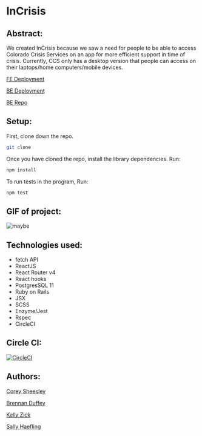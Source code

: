 # InCrisis

## Abstract:

We created InCrisis because we saw a need for people to be able to access Colorado Crisis Services on an app for more efficient support in time of crisis. Currently, CCS only has a desktop version that people can access on their laptops/home computers/mobile devices.

[FE Deployment](https://incrisis.herokuapp.com/)

[BE Deployment](https://cohelp-backend.herokuapp.com)

[BE Repo](https://github.com/CSheesley/ccs_cross_poll_backend)


## Setup:

First, clone down the repo.

```bash
git clone 
```

Once you have cloned the repo, install the library dependencies. Run:

```bash
npm install
```

To run tests in the program, Run:

```bash
npm test
```

## GIF of project:

![maybe](https://user-images.githubusercontent.com/40863560/61754544-cc79fd80-ad70-11e9-8239-e92bcb361ba4.gif)


## Technologies used:

* fetch API
* ReactJS 
* React Router v4
* React hooks 
* PostgresSQL 11
* Ruby on Rails
* JSX 
* SCSS
* Enzyme/Jest
* Rspec
* CircleCI

## Circle CI:
[![CircleCI](https://circleci.com/gh/CSheesley/ccs-frontend.svg?style=svg)](https://circleci.com/gh/CSheesley/ccs-frontend)

## Authors:

[Corey Sheesley](https://github.com/CSheesley)

[Brennan Duffey](https://github.com/BrennanDuffey)

[Kelly Zick](https://github.com/misskelly/)

[Sally Haefling](https://github.com/SallyHaefling)

